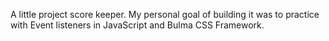 A little project score keeper. My personal goal of building it was to practice with Event listeners in JavaScript and Bulma CSS Framework.
